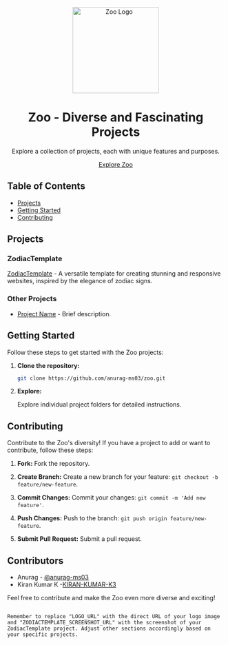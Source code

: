 
<div align="center">
  <img src="https://encrypted-tbn0.gstatic.com/images?q=tbn:ANd9GcQlwourRlsnPU6gTXuhHP4V8LifXcQJnn3WYA&usqp=CAU" alt="Zoo Logo" width="200">
  <h1>Zoo - Diverse and Fascinating Projects</h1>
  <p>Explore a collection of projects, each with unique features and purposes.</p>
  <a href="https://github.com/anurag-ms03/zoo">Explore Zoo</a>
</div>

## Table of Contents

- [Projects](#projects)
- [Getting Started](#getting-started)
- [Contributing](#contributing)

## Projects

### ZodiacTemplate

[ZodiacTemplate](https://github.com/anurag-ms03/zoo/tree/main/ZodiacTemplate) - A versatile template for creating stunning and responsive websites, inspired by the elegance of zodiac signs.



### Other Projects

- [Project Name](PROJECT_URL) - Brief description.

## Getting Started

Follow these steps to get started with the Zoo projects:

1. **Clone the repository:**

   ```bash
   git clone https://github.com/anurag-ms03/zoo.git
   ```

2. **Explore:**

   Explore individual project folders for detailed instructions.

## Contributing

Contribute to the Zoo's diversity! If you have a project to add or want to contribute, follow these steps:

1. **Fork:**
   Fork the repository.

2. **Create Branch:**
   Create a new branch for your feature: `git checkout -b feature/new-feature`.

3. **Commit Changes:**
   Commit your changes: `git commit -m 'Add new feature'`.

4. **Push Changes:**
   Push to the branch: `git push origin feature/new-feature`.

5. **Submit Pull Request:**
   Submit a pull request.

## Contributors

- Anurag - [@anurag-ms03](https://github.com/anurag-ms03)
- Kiran Kumar K -[KIRAN-KUMAR-K3](https://github.com/KIRAN-KUMAR-K3)
  
Feel free to contribute and make the Zoo even more diverse and exciting!
```

Remember to replace "LOGO_URL" with the direct URL of your logo image and "ZODIACTEMPLATE_SCREENSHOT_URL" with the screenshot of your ZodiacTemplate project. Adjust other sections accordingly based on your specific projects.
